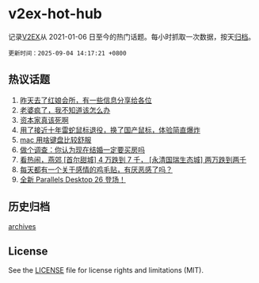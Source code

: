# v2ex-hot-hub

 记录[V2EX](https://www.v2ex.com/)从 2021-01-06 日至今的热门话题。每小时抓取一次数据，按天[归档](archives)。

`更新时间：2025-09-04 14:17:21 +0800`

## 热议话题

1. [昨天去了红娘会所，有一些信息分享给各位](https://www.v2ex.com/t/1156960)
1. [老婆疯了，我不知道该怎么办](https://www.v2ex.com/t/1156983)
1. [资本家真该死啊](https://www.v2ex.com/t/1156917)
1. [用了接近十年雷蛇鼠标退役，换了国产鼠标，体验简直爆炸](https://www.v2ex.com/t/1156858)
1. [mac 用啥键盘比较舒服](https://www.v2ex.com/t/1156836)
1. [做个调查：你认为现在结婚一定要买房吗](https://www.v2ex.com/t/1156950)
1. [看热闹，燕郊 [首尔甜城] 4 万跌到 7 千， [永清国瑞生态城] 两万跌到两千](https://www.v2ex.com/t/1156975)
1. [每天都有一个关于感情的鸡毛贴，有厌恶感了吗？](https://www.v2ex.com/t/1156993)
1. [全新 Parallels Desktop 26 登场！](https://www.v2ex.com/t/1156958)

## 历史归档

[archives](archives)

## License

See the [LICENSE](LICENSE) file for license rights and limitations (MIT).

